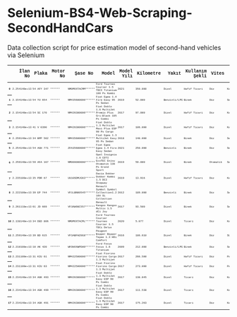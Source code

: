 # Selenium-BS4-Web-Scraping-SecondHandCars

Data collection script for price estimation model of second-hand vehicles via Selenium

<font size="2" face="Courier New" >
<table style='font-family:"Courier New", Courier, monospace; font-size:20%'>
  <thead>
    <tr style="text-align: right;font-size:10px">
      <th></th>
      <th>İlan No</th>
      <th>Plaka</th>
      <th>Motor No</th>
      <th>Şase No</th>
      <th>Model</th>
      <th>Model Yılı</th>
      <th>Kilometre</th>
      <th>Yakıt</th>
      <th>Kullanım Şekli</th>
      <th>Vites</th>
      <th>Kasa Tipi</th>
      <th>Motor Hacmi</th>
      <th>Motor Gücü</th>
      <th>Renk</th>
      <th>Tavan</th>
      <th>Kaput</th>
      <th>Sol Ön Çamurluk</th>
      <th>Sağ Ön Çamurluk</th>
      <th>Sol Ön Kapı</th>
      <th>Sağ Ön Kapı</th>
      <th>Sol Arka Kapı</th>
      <th>Sağ Arka Kapı</th>
      <th>Sol Arka Çamurluk</th>
      <th>Sağ Arka Çamurluk</th>
      <th>Bagaj</th>
      <th>Ön Tampon</th>
      <th>Arka Tampon</th>
      <th>Fiyat</th>
    </tr>
  </thead>
  <tbody>
    <tr>
      <th>0</th>
      <td>2.254140e+13</td>
      <td>54 AFY 347</td>
      <td>******</td>
      <td>NM0MXXTACMM******</td>
      <td>Ford Tourneo Courier 1.5 TDCI Titanium 100 Ps Kombi</td>
      <td>2021</td>
      <td>350.000</td>
      <td>Dizel</td>
      <td>Hafif Ticari</td>
      <td>Düz</td>
      <td>Kamyonet/2</td>
      <td>1.498 cc</td>
      <td>99 hp 73 kw</td>
      <td>Beyaz</td>
      <td>İyi</td>
      <td>İyi</td>
      <td>İyi</td>
      <td>İyi</td>
      <td>İyi</td>
      <td>İyi</td>
      <td>İyi</td>
      <td>İyi</td>
      <td>İyi</td>
      <td>İyi</td>
      <td>İyi</td>
      <td>İyi</td>
      <td>İyi</td>
      <td>350.00</td>
    </tr>
    <tr>
      <th>1</th>
      <td>2.154140e+13</td>
      <td>54 YU 654</td>
      <td>******</td>
      <td>NM435600006******</td>
      <td>Fiat Egea 1.4 Fire Easy 95 Ps Sedan</td>
      <td>2019</td>
      <td>52.000</td>
      <td>Benzinli/LPG</td>
      <td>Binek</td>
      <td>Düz</td>
      <td>Sedan</td>
      <td>1.368 cc</td>
      <td>94 hp 70 kw</td>
      <td>Beyaz</td>
      <td>İyi</td>
      <td>İyi</td>
      <td>İyi</td>
      <td>İyi</td>
      <td>İyi</td>
      <td>İyi</td>
      <td>İyi</td>
      <td>İyi</td>
      <td>İyi</td>
      <td>İyi</td>
      <td>İyi</td>
      <td>Değişmiş</td>
      <td>Değişmiş</td>
      <td>210.00</td>
    </tr>
    <tr>
      <th>2</th>
      <td>2.154140e+13</td>
      <td>54 SC 170</td>
      <td>******</td>
      <td>NM426300006******</td>
      <td>Fiat Doblo 1.6 MultiJet Premio Plus Gri-Black 105 Ps Combi</td>
      <td>2017</td>
      <td>97.000</td>
      <td>Dizel</td>
      <td>Hafif Ticari</td>
      <td>Düz</td>
      <td>Kamyonet/2</td>
      <td>1.598 cc</td>
      <td>103 hp 77 kw</td>
      <td>Gri</td>
      <td>İyi</td>
      <td>Boyalı</td>
      <td>İyi</td>
      <td>İyi</td>
      <td>Boyalı</td>
      <td>Boyalı</td>
      <td>İyi</td>
      <td>İyi</td>
      <td>İyi</td>
      <td>İyi</td>
      <td>İyi</td>
      <td>İyi</td>
      <td>İyi</td>
      <td>200.00</td>
    </tr>
    <tr>
      <th>3</th>
      <td>2.154140e+13</td>
      <td>41 V 0390</td>
      <td>******</td>
      <td>NM426300006******</td>
      <td>Fiat Doblo 1.3 MultiJet Maxi Plus ESP 90 Ps Cargo</td>
      <td>2017</td>
      <td>106.000</td>
      <td>Dizel</td>
      <td>Hafif Ticari</td>
      <td>Düz</td>
      <td>Kamyonet/2</td>
      <td>1.248 cc</td>
      <td>89 hp 66 kw</td>
      <td>Beyaz</td>
      <td>İyi</td>
      <td>İyi</td>
      <td>İyi</td>
      <td>İyi</td>
      <td>İyi</td>
      <td>İyi</td>
      <td>İyi</td>
      <td>İyi</td>
      <td>İyi</td>
      <td>İyi</td>
      <td>İyi</td>
      <td>İyi</td>
      <td>İyi</td>
      <td>165.00</td>
    </tr>
    <tr>
      <th>4</th>
      <td>2.259140e+13</td>
      <td>34 BPP 562</td>
      <td>******</td>
      <td>NM435600006******</td>
      <td>Fiat Egea 1.3 MultiJet Easy 95 Ps Sedan</td>
      <td>2018</td>
      <td>148.000</td>
      <td>Dizel</td>
      <td>Binek</td>
      <td>Düz</td>
      <td>Sedan</td>
      <td>1.248 cc</td>
      <td>94 hp 70 kw</td>
      <td>Beyaz</td>
      <td>İyi</td>
      <td>İyi</td>
      <td>Değişmiş</td>
      <td>İyi</td>
      <td>Değişmiş</td>
      <td>İyi</td>
      <td>İyi</td>
      <td>İyi</td>
      <td>Değişmiş</td>
      <td>Yarım Boyalı</td>
      <td>Değişmiş</td>
      <td>İyi</td>
      <td>İyi</td>
      <td>205.00</td>
    </tr>
    <tr>
      <th>5</th>
      <td>2.254140e+13</td>
      <td>54 AGH 771</td>
      <td>******</td>
      <td>ZFA35600006******</td>
      <td>Fiat Egea Egea 1.4 Fire Easy Sedan</td>
      <td>2021</td>
      <td>250.000</td>
      <td>Benzinli</td>
      <td>Binek</td>
      <td>Düz</td>
      <td>Sedan</td>
      <td>cc</td>
      <td>hp kw</td>
      <td>Beyaz</td>
      <td>İyi</td>
      <td>İyi</td>
      <td>İyi</td>
      <td>İyi</td>
      <td>İyi</td>
      <td>İyi</td>
      <td>İyi</td>
      <td>İyi</td>
      <td>İyi</td>
      <td>İyi</td>
      <td>İyi</td>
      <td>İyi</td>
      <td>İyi</td>
      <td>265.00</td>
    </tr>
    <tr>
      <th>6</th>
      <td>2.259140e+13</td>
      <td>59 AFA 167</td>
      <td>******</td>
      <td>NM000000000******</td>
      <td>Opel Insignia 1.6 CDTI EcoTEC Enjoy Otomatik 136 Ps Grand Sport</td>
      <td>2019</td>
      <td>59.000</td>
      <td>Dizel</td>
      <td>Binek</td>
      <td>Otomatik</td>
      <td>Sedan</td>
      <td>1.598 cc</td>
      <td>134 hp 100 kw</td>
      <td>Gri</td>
      <td>İyi</td>
      <td>İyi</td>
      <td>İyi</td>
      <td>İyi</td>
      <td>İyi</td>
      <td>İyi</td>
      <td>İyi</td>
      <td>İyi</td>
      <td>İyi</td>
      <td>İyi</td>
      <td>İyi</td>
      <td>İyi</td>
      <td>İyi</td>
      <td>519.00</td>
    </tr>
    <tr>
      <th>7</th>
      <td>2.235100e+13</td>
      <td>35 PDR 67</td>
      <td>******</td>
      <td>UU10SDMJG63******</td>
      <td>Dacia Dokker Dokker Kombi 1.5 DCI Stepway</td>
      <td>2019</td>
      <td>13.916</td>
      <td>Dizel</td>
      <td>Hafif Ticari</td>
      <td>Düz</td>
      <td>Kamyonet/2</td>
      <td>1.461 cc</td>
      <td>90 hp 66 kw</td>
      <td>Gri</td>
      <td>İyi</td>
      <td>İyi</td>
      <td>İyi</td>
      <td>İyi</td>
      <td>İyi</td>
      <td>İyi</td>
      <td>İyi</td>
      <td>İyi</td>
      <td>İyi</td>
      <td>İyi</td>
      <td>Değişmiş</td>
      <td>İyi</td>
      <td>İyi</td>
      <td>247.00</td>
    </tr>
    <tr>
      <th>8</th>
      <td>2.222100e+13</td>
      <td>39 EP 744</td>
      <td>******</td>
      <td>VF1LBN00545******</td>
      <td>Renault Symbol Symbol Collection1.2 16V SL Collection</td>
      <td>2012</td>
      <td>189.000</td>
      <td>Benzinli</td>
      <td>Binek</td>
      <td>Düz</td>
      <td>Sedan</td>
      <td>1.149 cc</td>
      <td>75 hp 55 kw</td>
      <td>Gri</td>
      <td>İyi</td>
      <td>İyi</td>
      <td>İyi</td>
      <td>Çizik</td>
      <td>Boyalı</td>
      <td>İyi</td>
      <td>Boyalı</td>
      <td>İyi</td>
      <td>İyi</td>
      <td>Çizik</td>
      <td>İyi</td>
      <td>Çizik</td>
      <td>İyi</td>
      <td>125.00</td>
    </tr>
    <tr>
      <th>9</th>
      <td>2.261110e+13</td>
      <td>61 JD 669</td>
      <td>******</td>
      <td>VF1KW98C557******</td>
      <td>Renault Kangoo Kangoo Multix 1.5 dCi Joy</td>
      <td>2017</td>
      <td>93.500</td>
      <td>Dizel</td>
      <td>Binek</td>
      <td>Düz</td>
      <td>Sedan</td>
      <td>1.461 cc</td>
      <td>90 hp 66 kw</td>
      <td>Beyaz</td>
      <td>İyi</td>
      <td>İyi</td>
      <td>İyi</td>
      <td>İyi</td>
      <td>İyi</td>
      <td>İyi</td>
      <td>İyi</td>
      <td>İyi</td>
      <td>İyi</td>
      <td>İyi</td>
      <td>İyi</td>
      <td>İyi</td>
      <td>İyi</td>
      <td>220.00</td>
    </tr>
    <tr>
      <th>10</th>
      <td>2.138140e+13</td>
      <td>34 DED 806</td>
      <td>******</td>
      <td>NM0MXXTACML******</td>
      <td>Ford Tourneo Courier Tourneo Courier 1.5 TDCi Delux</td>
      <td>2020</td>
      <td>5.077</td>
      <td>Dizel</td>
      <td>Ticari</td>
      <td>Düz</td>
      <td>Kamyonet/2</td>
      <td>1.498 cc</td>
      <td>75 hp 55 kw</td>
      <td>Beyaz</td>
      <td>İyi</td>
      <td>İyi</td>
      <td>İyi</td>
      <td>İyi</td>
      <td>İyi</td>
      <td>İyi</td>
      <td>İyi</td>
      <td>İyi</td>
      <td>İyi</td>
      <td>İyi</td>
      <td>İyi</td>
      <td>İyi</td>
      <td>İyi</td>
      <td>311.95</td>
    </tr>
    <tr>
      <th>11</th>
      <td>2.259140e+13</td>
      <td>39 BD 615</td>
      <td>******</td>
      <td>VF3ABFHZ0G8******</td>
      <td>Peugeot Bipper Bipper Tepee 1.3 HDi Comfort</td>
      <td>2016</td>
      <td>186.610</td>
      <td>Dizel</td>
      <td>Binek</td>
      <td>Düz</td>
      <td>SUV</td>
      <td>1.248 cc</td>
      <td>75 hp 55 kw</td>
      <td>Gri</td>
      <td>İyi</td>
      <td>İyi</td>
      <td>İyi</td>
      <td>İyi</td>
      <td>İyi</td>
      <td>İyi</td>
      <td>İyi</td>
      <td>İyi</td>
      <td>İyi</td>
      <td>İyi</td>
      <td>İyi</td>
      <td>İyi</td>
      <td>İyi</td>
      <td>143.00</td>
    </tr>
    <tr>
      <th>12</th>
      <td>2.210100e+13</td>
      <td>10 AK 420</td>
      <td>******</td>
      <td>WFOHXXWPDH9******</td>
      <td>Ford Focus Focus 1.6 Titanium</td>
      <td>2009</td>
      <td>212.000</td>
      <td>Benzinli/LPG</td>
      <td>Binek</td>
      <td>Düz</td>
      <td>Sedan</td>
      <td>1.596 cc</td>
      <td>100 hp 74 kw</td>
      <td>Gri</td>
      <td>İyi</td>
      <td>Değişmiş</td>
      <td>Boyalı</td>
      <td>İyi</td>
      <td>Boyalı</td>
      <td>İyi</td>
      <td>İyi</td>
      <td>İyi</td>
      <td>İyi</td>
      <td>İyi</td>
      <td>İyi</td>
      <td>Değişmiş</td>
      <td>İyi</td>
      <td>182.00</td>
    </tr>
    <tr>
      <th>13</th>
      <td>2.231100e+13</td>
      <td>31 KIU 61</td>
      <td>******</td>
      <td>NM422500006******</td>
      <td>Fiat Fiorino Fiorino Cargo 1.3 Multijet</td>
      <td>2017</td>
      <td>266.500</td>
      <td>Dizel</td>
      <td>Hafif Ticari</td>
      <td>Düz</td>
      <td>Panelvan</td>
      <td>1.248 cc</td>
      <td>75 hp 56 kw</td>
      <td>Beyaz</td>
      <td>İyi</td>
      <td>Ezik</td>
      <td>Ezik</td>
      <td>Ezik</td>
      <td>Ezik</td>
      <td>Ezik</td>
      <td>Ezik</td>
      <td>Ezik</td>
      <td>Yarım Boyalı</td>
      <td>Ezik</td>
      <td>Boyalı</td>
      <td>Ezik</td>
      <td>Boyalı</td>
      <td>135.00</td>
    </tr>
    <tr>
      <th>14</th>
      <td>2.231100e+13</td>
      <td>31 KIU 63</td>
      <td>******</td>
      <td>NM422500006******</td>
      <td>Fiat Fiorino Fiorino Cargo 1.3 Multijet</td>
      <td>2017</td>
      <td>273.000</td>
      <td>Dizel</td>
      <td>Hafif Ticari</td>
      <td>Düz</td>
      <td>Panelvan</td>
      <td>1.248 cc</td>
      <td>75 hp 56 kw</td>
      <td>Beyaz</td>
      <td>İyi</td>
      <td>İyi</td>
      <td>Ezik</td>
      <td>Ezik</td>
      <td>İyi</td>
      <td>İyi</td>
      <td>Ezik</td>
      <td>İyi</td>
      <td>Ezik</td>
      <td>Ezik</td>
      <td>Ezik</td>
      <td>Ezik</td>
      <td>Ezik</td>
      <td>135.00</td>
    </tr>
    <tr>
      <th>15</th>
      <td>2.234140e+13</td>
      <td>34 AGK 493</td>
      <td>******</td>
      <td>NM426300006******</td>
      <td>Fiat Doblo 1.3 MultiJet Easy ESP 90 Ps Combi</td>
      <td>2017</td>
      <td>138.045</td>
      <td>Dizel</td>
      <td>Ticari</td>
      <td>Düz</td>
      <td>Kamyonet/2</td>
      <td>1.248 cc</td>
      <td>89 hp 66 kw</td>
      <td>Beyaz</td>
      <td>İyi</td>
      <td>İyi</td>
      <td>İyi</td>
      <td>İyi</td>
      <td>İyi</td>
      <td>İyi</td>
      <td>İyi</td>
      <td>İyi</td>
      <td>İyi</td>
      <td>İyi</td>
      <td>İyi</td>
      <td>İyi</td>
      <td>İyi</td>
      <td>258.00</td>
    </tr>
    <tr>
      <th>16</th>
      <td>2.234140e+13</td>
      <td>34 AGK 499</td>
      <td>******</td>
      <td>NM426300006******</td>
      <td>Fiat Doblo 1.3 MultiJet Easy ESP 90 Ps Combi</td>
      <td>2017</td>
      <td>111.538</td>
      <td>Dizel</td>
      <td>Ticari</td>
      <td>Düz</td>
      <td>Kamyonet/2</td>
      <td>1.248 cc</td>
      <td>89 hp 66 kw</td>
      <td>Beyaz</td>
      <td>İyi</td>
      <td>İyi</td>
      <td>Ezik</td>
      <td>İyi</td>
      <td>İyi</td>
      <td>İyi</td>
      <td>Boyalı</td>
      <td>Boyalı</td>
      <td>İyi</td>
      <td>Ezik</td>
      <td>İyi</td>
      <td>İyi</td>
      <td>İyi</td>
      <td>260.00</td>
    </tr>
    <tr>
      <th>17</th>
      <td>2.234140e+13</td>
      <td>34 AGK 491</td>
      <td>******</td>
      <td>NM426300006******</td>
      <td>Fiat Doblo 1.3 MultiJet Easy ESP 90 Ps Combi</td>
      <td>2017</td>
      <td>175.263</td>
      <td>Dizel</td>
      <td>Ticari</td>
      <td>Düz</td>
      <td>Kamyonet/2</td>
      <td>1.248 cc</td>
      <td>89 hp 66 kw</td>
      <td>Beyaz</td>
      <td>İyi</td>
      <td>Değişmiş</td>
      <td>İyi</td>
      <td>Boyalı</td>
      <td>İyi</td>
      <td>İyi</td>
      <td>İyi</td>
      <td>İyi</td>
      <td>İyi</td>
      <td>Boyalı</td>
      <td>İyi</td>
      <td>İyi</td>
      <td>İyi</td>
      <td>243.00</td>
    </tr>
  </tbody>
</table>
</font>
